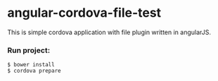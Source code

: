 # angular-cordova-file-test
This is simple cordova application with file plugin written in angularJS.


### Run project:
```
$ bower install
$ cordova prepare
```